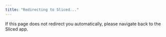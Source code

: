 ```yaml
---
title: "Redirecting to Sliced..."
---
```


If this page does not redirect you automatically, please navigate back to the Sliced app.
